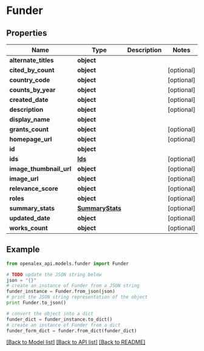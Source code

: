 # Funder


## Properties
Name | Type | Description | Notes
------------ | ------------- | ------------- | -------------
**alternate_titles** | **object** |  | 
**cited_by_count** | **object** |  | [optional] 
**country_code** | **object** |  | [optional] 
**counts_by_year** | **object** |  | [optional] 
**created_date** | **object** |  | [optional] 
**description** | **object** |  | [optional] 
**display_name** | **object** |  | 
**grants_count** | **object** |  | [optional] 
**homepage_url** | **object** |  | [optional] 
**id** | **object** |  | 
**ids** | [**Ids**](Ids.md) |  | [optional] 
**image_thumbnail_url** | **object** |  | [optional] 
**image_url** | **object** |  | [optional] 
**relevance_score** | **object** |  | [optional] 
**roles** | **object** |  | [optional] 
**summary_stats** | [**SummaryStats**](SummaryStats.md) |  | [optional] 
**updated_date** | **object** |  | [optional] 
**works_count** | **object** |  | [optional] 

## Example

```python
from openalex_api.models.funder import Funder

# TODO update the JSON string below
json = "{}"
# create an instance of Funder from a JSON string
funder_instance = Funder.from_json(json)
# print the JSON string representation of the object
print Funder.to_json()

# convert the object into a dict
funder_dict = funder_instance.to_dict()
# create an instance of Funder from a dict
funder_form_dict = funder.from_dict(funder_dict)
```
[[Back to Model list]](../README.md#documentation-for-models) [[Back to API list]](../README.md#documentation-for-api-endpoints) [[Back to README]](../README.md)


